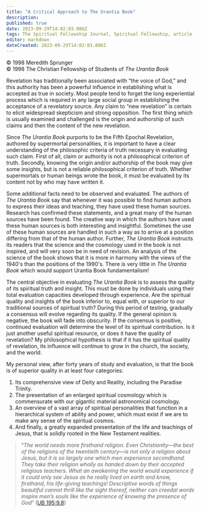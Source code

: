 ```yaml
---
title: "A Critical Approach to The Urantia Book"
description: 
published: true
date: 2023-09-29T14:02:03.086Z
tags: The Spiritual Fellowship Journal, Spiritual Fellowship, article
editor: markdown
dateCreated: 2023-09-29T14:02:03.086Z
---
```


<p class="v-card v-sheet theme--light gray lighten-3 px-2">© 1998 Meredith Sprunger<br>© 1998 The Christian Fellowship of Students of <i>The Urantia Book</i></p>

Revelation has traditionally been associated with “the voice of God,” and this authority has been a powerful influence in establishing what is accepted as true in society. Most people tend to forget the long experiential process which is required in any large social group in establishing the acceptance of a revelatory source. Any claim to “new revelation” is certain to elicit widespread skepticism and strong opposition. The first thing which is usually examined and challenged is the origin and authorship of such claims and then the content of the new revelation.

Since _The Urantia Book_ purports to be the Fifth Epochal Revelation, authored by supermortal personalities, it is important to have a clear understanding of the philosophic criteria of truth necessary in evaluating such claim. First of all, claim or authority is not a philosophical criterion of truth. Secondly, knowing the origin and/or authorship of the book may give some insights, but is not a reliable philosophical criterion of truth. Whether supermortals or human beings wrote the book, it must be evaluated by its content not by who may have written it.

Some additional facts need to be observed and evaluated. The authors of _The Urantia Book_ say that whenever it was possible to find human authors to express their ideas and teaching, they have used these human sources. Research has confirmed these statements, and a great many of the human sources have been found. The creative way in which the authors have used these human sources is both interesting and insightful. Sometimes the use of these human sources are handled in such a way as to arrive at a position differing from that of the human author. Further, _The Urantia Book_ instructs its readers that the science and the cosmology used in the book is not inspired, and will very soon be in need of revision. An analysis of the science of the book shows that it is more in harmony with the views of the 1940's than the positions of the 1990's. There is very little in _The Urantia Book_ which would support Urantia
Book fundamentalism!

The central objective in evaluating _The Urantia Book_ is to assess the quality of its spiritual truth and insight. This must be done by individuals using their total evaluation capacities developed through experience. Are the spiritual quality and insights of the book inferior to, equal with, or superior to our traditional sources of spiritual truth? During this period of testing, gradually a consensus will evolve regarding its quality. If the general opinion is negative, the book will fade into obscurity. If the consensus is positive, continued evaluation will determine the level of its spiritual contribution. Is it just another useful spiritual resource, or does it have the quality of revelation? My philosophical hypothesis is that if it has the spiritual quality of revelation, its influence will continue to grow in the church, the society, and the world.

My personal view, after forty years of study and evaluation, is that the book is of superior quality in at least four categories:

1. Its comprehensive view of Deity and Reality, including the Paradise Trinity.
2. The presentation of an enlarged spiritual cosmology which is commensurate with our gigantic material astronomical cosmology.
3. An overview of a vast array of spiritual personalities that function in a hierarchical system of ability and power, which must exist if we are to make any sense of the spiritual cosmos.
4. And finally, a greatly expanded presentation of the life and teachings of Jesus, that is solidly rooted in the New Testament realities.


> “_The world needs more firsthand religion. Even Christianity—the best of the religions of the twentieth century—is not only a religion about Jesus, but it is so largely one which men experience secondhand. They take their religion wholly as handed down by their accepted religious teachers. What an awakening the world would experience if it could only see Jesus as he really lived on earth and know, firsthand, his life-giving teachings! Descriptive words of things beautiful cannot thrill like the sight thereof, neither can creedal words inspire men’s souls like the experience of knowing the presence of God_” ([UB 195:9.8](/en/The_Urantia_Book/195#p9_8))